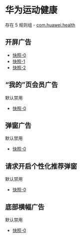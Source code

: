 # 华为运动健康

存在 5 规则组 - [com.huawei.health](/src/apps/com.huawei.health.ts)

## 开屏广告

- [快照-0](https://i.gkd.li/i/12667766)
- [快照-1](https://i.gkd.li/i/13215012)
- [快照-2](https://i.gkd.li/i/13228290)

## “我的”页会员广告

默认禁用

- [快照-0](https://i.gkd.li/i/12667814)

## 弹窗广告

默认禁用

- [快照-0](https://i.gkd.li/i/13546292)

## 请求开启个性化推荐弹窗

默认禁用

- [快照-0](https://i.gkd.li/i/13546292)

## 底部横幅广告

默认禁用

- [快照-0](https://i.gkd.li/i/13587206)
